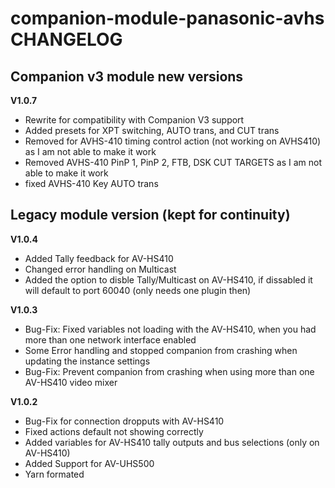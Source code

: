 # companion-module-panasonic-avhs CHANGELOG

## Companion v3 module new versions

**V1.0.7**

- Rewrite for compatibility with Companion V3 support
- Added presets for XPT switching, AUTO trans, and CUT trans
- Removed for AVHS-410 timing control action (not working on AVHS410)  as I am not able to make it work
- Removed AVHS-410 PinP 1, PinP 2, FTB, DSK CUT TARGETS as I am not able to make it work
- fixed AVHS-410 Key AUTO trans 

## Legacy module version (kept for continuity)

**V1.0.4**

- Added Tally feedback for AV-HS410
- Changed error handling on Multicast
- Added the option to disble Tally/Multicast on AV-HS410, if dissabled it will default to port 60040 (only needs one plugin then)

**V1.0.3**

- Bug-Fix: Fixed variables not loading with the AV-HS410, when you had more than one network interface enabled
- Some Error handling and stopped companion from crashing when updating the instance settings
- Bug-Fix: Prevent companion from crashing when using more than one AV-HS410 video mixer

**V1.0.2**

- Bug-Fix for connection dropputs with AV-HS410
- Fixed actions default not showing correctly
- Added variables for AV-HS410 tally outputs and bus selections (only on AV-HS410)
- Added Support for AV-UHS500
- Yarn formated

